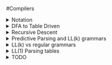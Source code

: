#Compilers
<details><summary>Notation</summary>
We'll start off with this example:

	E -> T | T + E
	T -> int | int * T | (E)

`grammar` the whole thing

`E, T` nonterminals

`int, *, (, )` terminals

`E -> T` the first production of E

`T -> int * T` the second production of T

`|` used to separate the productions of the nonterminals

`->` E can be converted to T

`->*` X can be converted to Y in ? steps

</details>

<details><summary>DFA to Table Driven</summary>
Consider this regex of all binary strings that end in 1:

	(1|0)*1

Whose DFA implementation is as follows:	

![endsin1](pics/endsin1.png)

We can convert this DFA into a table.  A table is easy to implement in code, as well as fast.  Here is a table equivalent to the DFA:

         | 0 | 1 |
      ---|---|---|
 _**S**_ | T | U |
 _**T**_ | T | U |
 _**U**_ | T | U |
 
 Say we have the input `0101`.  We are in state S, and the next input is 0, so we look at row S, column 0, whose entry is T.  This means we are now in state T.  
 
 The next input is 1, so we look in row T, column 1, whose entry is U.  Now we are in state U.  
 
 The next input is 0, so we look in row U, column 0, whose entry is T.  Now we are in state T.
 
 The next input is 1, so we look in row T, column 1, whose entry is U.  Now we are in state U.
 
 There is no more input, so we are done.  One thing that isn't in table that we need to somehow specify is that U is an accepting state, and S and T aren't.  Implemention is trivial and will be omitted :^)
 

</details>

<details><summary>Recursive Descent</summary>
Easiest type of parsing.  Takes almost any context free grammar (left recursive and something else don't work without some kind of modification).

Example Grammar

	E -> T | T + E
	T -> int | int * T | (E)
	
Example Functions

	bool Term(Token tok) { return *next++ == tok; }
	
	bool E() { 
		Token *save = next;
		
	
	bool E_1() { return T(); }
	bool E_2() { return T() && term('+') && E(); }
	
	bool T_1() { return term(INT); }
	bool T_2() { return term(INT) && term('*') && T(); }
	bool T_3() { return term('(') && E() && term(')'); }
	

</details>



<details><summary>Predictive Parsing and LL(k) grammars</summary>
Predictive parsing is a confusing term.  Saying that you have a 'predictive parser' is not a statement about your parsing algorithm (recursive descent, shift reduce, etc).  Saying that you have a predictive parser means that the grammar your parser reads is an LL(k) grammar.  LL(k) grammars are a special kind of context-free grammars.  By looking at the next k tokens, we can narrow down the possible productions to 1 at every step.  This means there will never be any backtracking.

Here is an example of a normal context-free grammar:

	A -> aaaa | aaab
	
Let's say we get the input `aaab`.  This grammar starts at the first production of A, matchs the first, second and third `a`, then hits `b` and has to backtrack.  Starting over at the first `a`, the parser matches the input with the second production, and we're done.

Here's an LL(k) grammar that parses the same language as above:

	A -> aaaX
	X -> a | b
	
In this grammar, k=1 because you only have to look at the next token to decide whether or not to keep parsing or error out.  For our input `aaab`, we match the first 3 `a`'s one at a time, then look at X.  `b` doesn't match X's first production, so we go to X's second production and get a match.  This is better than the first grammar because we only had to match `aaa` once.

So LL(k) grammars don't have to backtrack, unlike most context-free grammars.

Random facts:

All context-free grammars have an LL(k) equivalent.  Tools like ANTLR can transform context-free grammars into LL(k) grammars automatically.

In practice, we'll always be looking at LL(1) grammars. LL(k>1) grammars don't matter.

</details>


<details><summary>LL(k) vs regular grammars</summary>
Consider this grammar that parses nested parenthesis:

	E -> (E) | epsilon

Regular grammars can't describe nested parens.  So LL(k) grammars are more general that regular grammars.  

LL(k) grammars can be parsed in linear time just like regular grammars, unlike non-LL(k) context-free grammars.
</details>

<details><summary>LL(1) Parsing tables</summary>

Remember how we converted DFA's into tables?  Tables are simple to implement in code, and fast to execute.  Now we want to make a parsing table for LL(1) grammars.  

In the DFA table, we had a current state, and a next token which would determine our next table lookup.  In our LL(1) table, we have a current non-terminal instead of a current state.  Each table lookup has this form:

	T[A, t] = X
	
`T` is the table, `A` is the current non-terminal, `t` is the next token, and `X` is the terminal or non-terminal that we replace A with.

In order to create the parsing table, we need to find a B for every combo of A and t.  We can find these X's by computing the first and follow sets for each A.

<details><summary>First Sets</summary>
`T[A, t] = B` if t is in the first set of B.  
The first set of a non-terminal B is the set of all terminals that appear first in B's derivation.

	A -> Bx | Cy
	B -> 0 | 1
	C -> a | epsilon
	
In this grammar, the first sets of A, B and C are:

	A : { 0, 1, a, y }
	B : { 0, 1 }
	C : { a, epsilon }
	
B and C are trivial, so I'll skip those.  A's first set looks like it does because when A is derived all the way down to terminals, it could look like any of the following:

	0x
	1x
	ay
	y
	
Since we want the first terminal that can be derived from A, we end up with 0, 1, a, and y.

So if we're at A, we will transition to B if `t=0` or `t=1`.
TODO I this is wrong.  What happens after we get to B?  We just die.

In general, finding the first sets for each terminal and non-terminal in a grammar is as follows:

	t : { t } // if t is a terminal symbol
	First(Y) is a subset of First(X) if X -> Y....
		or X -> ABCY....
			and A, B, C can all be epsilon.
	epsilon is an element of First(X) if:
		X -> epsilon
		or
		X -> ABC
			and A, B, C can all become epsilon





</details>

<details><summary>Follow Sets</summary>
Here's the definition of a follow set for non-terminal X:

	Follow(X) = {t | Y ->* AXtB }
	
What this says is that t is in Follow(X) if Y's multiple-step derivation contains X, and also has some terminal t after it.  

The start symbol S's follow set will contain only `$` (end of file).

Now we'll compute follow sets for this grammar:

	E -> TX
	T -> (E) | int Y
	X -> +E | epsilon
	Y -> *T | epsilon
	
At the start, we have an empty set for E, T, X, and Y.  We'll say E is the start symbol, so E's set now contains `$`.  Then, starting at E's productions, we do the following:

<details><summary>Computing Follow Sets example</summary>
In this example, keep in mind the final First Set from the previous example.

Step 1:  Start at E

	Follow(E) = { $ }
	Follow(T) = { }
	Follow(X) = { }
	Follow(Y) = { }
	Follow('(') = { }
	Follow(')') = { }
	Follow('+') = { }
	Follow('*') = { }
	Follow(int) = { }
	
Step 2:  Look at E -> TX

	Follow(E) = { $ }
	Follow(T) = { First(X) }
	Follow(X) = { }
	Follow(Y) = { }
	Follow('(') = { }
	Follow(')') = { }
	Follow('+') = { }
	Follow('*') = { }
	Follow(int) = { }
	
Step 3:  Look at T -> (E)

	Follow(E) = { $, ')' }
	Follow(T) = { }
	Follow(X) = { }
	Follow(Y) = { }
	Follow('(') = { First(E) }
	Follow(')') = { }
	Follow('+') = { }
	Follow('*') = { }
	Follow(int) = { }
	
Step 4:  Look at T -> int Y

	Follow(E) = { $, ')' }
	Follow(T) = { }
	Follow(X) = { }
	Follow(Y) = { }
	Follow('(') = { First(E) }
	Follow(')') = { }
	Follow('+') = { }
	Follow('*') = { }
	Follow(int) = { First(Y) }
	
Step 5:  Look at X -> +E

	Follow(E) = { $, ')' }
	Follow(T) = { }
	Follow(X) = { }
	Follow(Y) = { }
	Follow('(') = { First(E) }
	Follow(')') = { }
	Follow('+') = { First(E) }
	Follow('*') = { }
	Follow(int) = { First(Y) }
	
Step 6:  Look at X -> epsilon

	Follow(E) = { $, ')' }
	Follow(T) = { }
	Follow(X) = { }
	Follow(Y) = { }
	Follow('(') = { First(E) }
	Follow(')') = { }
	Follow('+') = { First(E) }
	Follow('*') = { }
	Follow(int) = { First(Y) }


</details>

	

</details>


</details>

<details><summary>TODO</summary>
explain regex and automata

explain terminology better.

explain recursive descent

recursive descent algorithm limitation ( logical or shortcircuitting)

left recursion

left factoring

first and follow sets

Consider trying to figure out some kind of step-by-step for certain things.  Like examples.  Consider the follow set example.

</details>






